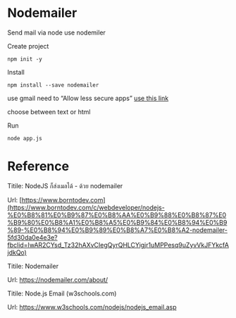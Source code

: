# Nodemailer

Send mail via node use nodemiler

Create project

`npm init -y`

Install

`npm install --save nodemailer`

use gmail need to “Allow less secure apps” [use this link ](https://www.google.com/settings/security/lesssecureapps)

choose between text or html

Run

`node app.js`

# Reference

Titile: NodeJS ก็ส่งเมลได้ - ด้วย nodemailer

Url: [https://www.borntodev.com](https://www.borntodev.com/c/webdeveloper/nodejs-%E0%B8%81%E0%B9%87%E0%B8%AA%E0%B9%88%E0%B8%87%E0%B9%80%E0%B8%A1%E0%B8%A5%E0%B9%84%E0%B8%94%E0%B9%89-%E0%B8%94%E0%B9%89%E0%B8%A7%E0%B8%A2-nodemailer-5fd30da0e4e3e?fbclid=IwAR2CYsd_Tz32hAXvCIegQyrQHLCYigjr1uMPPesq9uZyvVkJFYkcfAjdkQo)

Titile: Nodemailer

Url: https://nodemailer.com/about/

Titile: Node.js Email (w3schools.com)

Url: https://www.w3schools.com/nodejs/nodejs_email.asp
